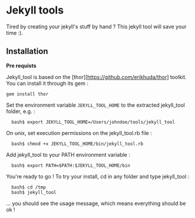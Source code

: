# Jekyll tools

Tired by creating your jekyll's stuff by hand ? This jekyll tool will save your time :).

## Installation

**Pre requists**

Jekyll_tool is based on the [thor][https://github.com/erikhuda/thor] toolkit. You can install it through its gem :

```
gem install thor
```

Set the environment variable ```JEKYLL_TOOL_HOME``` to the extracted jekyll_tool folder, e.g. :
```
  bash$ export JEKYLL_TOOL_HOME=/Users/johndoe/tools/jekyll_tool
```


On unix, set execution permissions on the jekyll_tool.rb file :
```
  bash$ chmod +x JEKYLL_TOOL_HOME/bin/jekyll_tool.rb
```

Add jekyll_tool to your PATH environment variable :
```
  bash$ export PATH=$PATH:$JEKYLL_TOOL_HOME/bin
```

You're ready to go ! To try your install, cd in any folder and type jekyll_tool :
```
  bash$ cd /tmp
  bash$ jekyll_tool
```

... you should see the usage message, which means everything should be ok !

